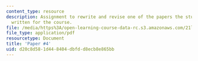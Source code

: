 ```yaml
---
content_type: resource
description: Assignment to rewrite and revise one of the papers the student has already
  written for the course.
file: /media/https%3A/open-learning-course-data-rc.s3.amazonaws.com/21l-004-reading-poetry-spring-2009/d20c8d581d448404dbfdd8ecb8e865bb_MIT21l_004s09_assn04_paper4Rev.pdf
file_type: application/pdf
resourcetype: Document
title: 'Paper #4'
uid: d20c8d58-1d44-8404-dbfd-d8ecb8e865bb
---
```

